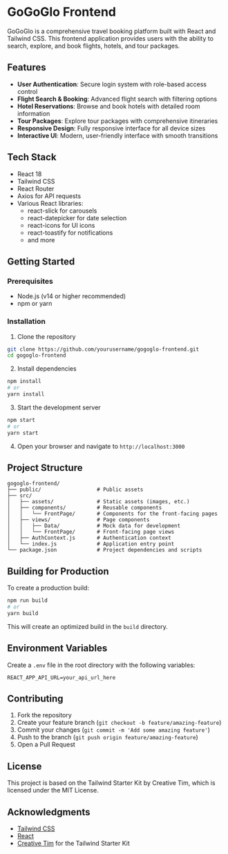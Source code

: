 


          
# GoGoGlo Frontend

GoGoGlo is a comprehensive travel booking platform built with React and Tailwind CSS. This frontend application provides users with the ability to search, explore, and book flights, hotels, and tour packages.

## Features

- **User Authentication**: Secure login system with role-based access control
- **Flight Search & Booking**: Advanced flight search with filtering options
- **Hotel Reservations**: Browse and book hotels with detailed room information
- **Tour Packages**: Explore tour packages with comprehensive itineraries
- **Responsive Design**: Fully responsive interface for all device sizes
- **Interactive UI**: Modern, user-friendly interface with smooth transitions

## Tech Stack

- React 18
- Tailwind CSS
- React Router
- Axios for API requests
- Various React libraries:
  - react-slick for carousels
  - react-datepicker for date selection
  - react-icons for UI icons
  - react-toastify for notifications
  - and more

## Getting Started

### Prerequisites

- Node.js (v14 or higher recommended)
- npm or yarn

### Installation

1. Clone the repository
```bash
git clone https://github.com/yourusername/gogoglo-frontend.git
cd gogoglo-frontend
```

2. Install dependencies
```bash
npm install
# or
yarn install
```

3. Start the development server
```bash
npm start
# or
yarn start
```

4. Open your browser and navigate to `http://localhost:3000`

## Project Structure

```
gogoglo-frontend/
├── public/                  # Public assets
├── src/
│   ├── assets/              # Static assets (images, etc.)
│   ├── components/          # Reusable components
│   │   └── FrontPage/       # Components for the front-facing pages
│   ├── views/               # Page components
│   │   ├── Data/            # Mock data for development
│   │   └── FrontPage/       # Front-facing page views
│   ├── AuthContext.js       # Authentication context
│   └── index.js             # Application entry point
└── package.json             # Project dependencies and scripts
```

## Building for Production

To create a production build:

```bash
npm run build
# or
yarn build
```

This will create an optimized build in the `build` directory.

## Environment Variables

Create a `.env` file in the root directory with the following variables:

```
REACT_APP_API_URL=your_api_url_here
```

## Contributing

1. Fork the repository
2. Create your feature branch (`git checkout -b feature/amazing-feature`)
3. Commit your changes (`git commit -m 'Add some amazing feature'`)
4. Push to the branch (`git push origin feature/amazing-feature`)
5. Open a Pull Request

## License

This project is based on the Tailwind Starter Kit by Creative Tim, which is licensed under the MIT License.

## Acknowledgments

- [Tailwind CSS](https://tailwindcss.com/)
- [React](https://reactjs.org/)
- [Creative Tim](https://www.creative-tim.com/) for the Tailwind Starter Kit
